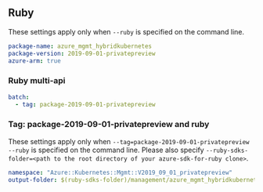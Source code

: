 
## Ruby

These settings apply only when `--ruby` is specified on the command line.

```yaml
package-name: azure_mgmt_hybridkubernetes
package-version: 2019-09-01-privatepreview
azure-arm: true
```

  ### Ruby multi-api

``` yaml $(ruby) && $(multiapi)
batch:
  - tag: package-2019-09-01-privatepreview
```


### Tag: package-2019-09-01-privatepreview and ruby

These settings apply only when `--tag=package-2019-09-01-privatepreview --ruby` is specified on the command line.
Please also specify `--ruby-sdks-folder=<path to the root directory of your azure-sdk-for-ruby clone>`.

```yaml $(tag) == 'package-2019-09-01-privatepreview' && $(ruby)
namespace: "Azure::Kubernetes::Mgmt::V2019_09_01_privatepreview"
output-folder: $(ruby-sdks-folder)/management/azure_mgmt_hybridkubernetes/lib
```